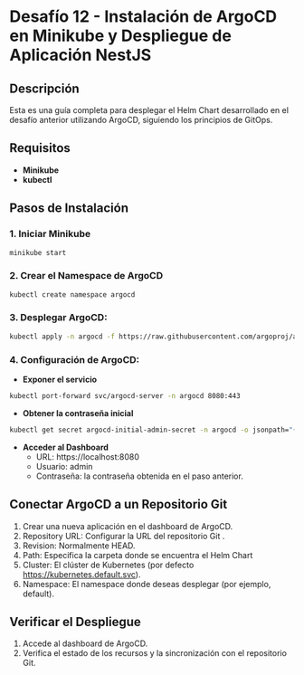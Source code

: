 
# Desafío 12 - Instalación de ArgoCD en Minikube y Despliegue de Aplicación NestJS

## Descripción
Esta es una guía completa para desplegar el Helm Chart desarrollado en el desafío anterior utilizando ArgoCD, siguiendo los principios de GitOps.

## Requisitos

- **Minikube**
- **kubectl**

## Pasos de Instalación

### 1. Iniciar Minikube
```bash
minikube start
```

### 2. Crear el Namespace de ArgoCD
```bash
kubectl create namespace argocd
```

### 3. Desplegar ArgoCD:

```bash
kubectl apply -n argocd -f https://raw.githubusercontent.com/argoproj/argo-cd/stable/manifests/install.yaml
```

### 4. Configuración de ArgoCD:
- **Exponer el servicio**
```bash
kubectl port-forward svc/argocd-server -n argocd 8080:443

```
- **Obtener la contraseña inicial**
```bash
kubectl get secret argocd-initial-admin-secret -n argocd -o jsonpath="{.data.password}" | base64 --decode

```
- **Acceder al Dashboard**
    - URL: https://localhost:8080
    - Usuario: admin
    - Contraseña: la contraseña obtenida en el paso anterior.

## Conectar ArgoCD a un Repositorio Git
1. Crear una nueva aplicación en el dashboard de ArgoCD.
2. Repository URL: Configurar la URL del repositorio Git .
3. Revision: Normalmente HEAD.
4. Path: Especifica la carpeta donde se encuentra el Helm Chart
5. Cluster: El clúster de Kubernetes (por defecto https://kubernetes.default.svc).
6. Namespace: El namespace donde deseas desplegar (por ejemplo, default).

## Verificar el Despliegue
1. Accede al dashboard de ArgoCD.
2. Verifica el estado de los recursos y la sincronización con el repositorio Git.
